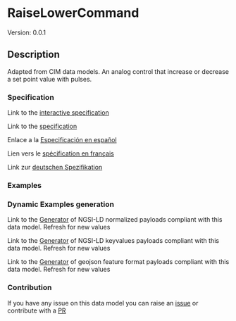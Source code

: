 # RaiseLowerCommand
Version: 0.0.1

## Description 

Adapted from CIM data models. An analog control that increase or decrease a set point value with pulses.
### Specification

Link to the [interactive specification](https://swagger.lab.fiware.org/?url=https://github.com/smart-data-models/dataModel.EnergyCIM/blob/master/RaiseLowerCommand/swagger.yaml)

Link to the [specification](https://github.com/smart-data-models/dataModel.EnergyCIM/blob/master/RaiseLowerCommand/doc/spec.md)

Enlace a la [Especificación en español](https://github.com/smart-data-models/dataModel.EnergyCIM/blob/master/RaiseLowerCommand/doc/spec_ES.md)

Lien vers le [spécification en français](https://github.com/smart-data-models/dataModel.EnergyCIM/blob/master/RaiseLowerCommand/doc/spec_FR.md)

Link zur [deutschen Spezifikation](https://github.com/smart-data-models/dataModel.EnergyCIM/blob/master/RaiseLowerCommand/doc/spec_DE.md)
### Examples
### Dynamic Examples generation

Link to the [Generator](https://smartdatamodels.org/extra/ngsi-ld_generator.php?schemaUrl=https://raw.githubusercontent.com/smart-data-models/dataModel.EnergyCIM/master/RaiseLowerCommand/schema.json&email=info@smartdatamodels.org) of NGSI-LD normalized payloads compliant with this data model. Refresh for new values

Link to the [Generator](https://smartdatamodels.org/extra/ngsi-ld_generator_keyvalues.php?schemaUrl=https://raw.githubusercontent.com/smart-data-models/dataModel.EnergyCIM/master/RaiseLowerCommand/schema.json&email=info@smartdatamodels.org) of NGSI-LD keyvalues payloads compliant with this data model. Refresh for new values

Link to the [Generator](https://smartdatamodels.org/extra/geojson_features_generator_v1.0.php?schemaUrl=https://raw.githubusercontent.com/smart-data-models/dataModel.EnergyCIM/master/RaiseLowerCommand/schema.json&email=info@smartdatamodels.org) of geojson feature format payloads compliant with this data model. Refresh for new values
### Contribution

 If you have any issue on this data model you can raise an [issue](https://github.com/smart-data-models/dataModel.EnergyCIM/issues)  or contribute with a [PR](https://github.com/smart-data-models/dataModel.EnergyCIM/pulls)
